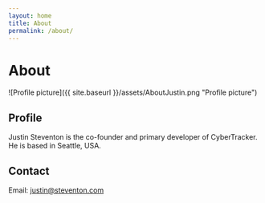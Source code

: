 ```yaml
---
layout: home
title: About
permalink: /about/
---
```

# About

![Profile picture]({{ site.baseurl }}/assets/AboutJustin.png "Profile picture")

## Profile
Justin Steventon is the co-founder and primary developer of CyberTracker. He is based in Seattle, USA.

## Contact
Email: [justin@steventon.com](mailto:justin@steventon.com)